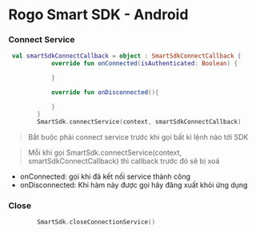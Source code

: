 # Rogo Smart SDK -  Android


### Connect Service

```kotlin
 val smartSdkConnectCallback = object : SmartSdkConnectCallback {
            override fun onConnected(isAuthenticated: Boolean) {

            }

            override fun onDisconnected(){

            }
        }
        SmartSdk.connectService(context, smartSdkConnectCallback)
```

> Bắt buộc phải connect service trước khi gọi bất kì lệnh nào tới SDK

> Mỗi khi gọi SmartSdk.connectService(context, smartSdkConnectCallback) thì callback trước đó sẽ bị xoá
- onConnected: gọi khi đã kết nối service thành công
- onDisconnected: Khi hàm này được gọi hãy đăng xuất khỏi ứng dụng


### Close
```kotlin
        SmartSdk.closeConnectionService()
```